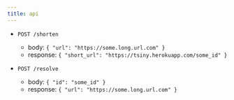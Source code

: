 ```yaml
---
title: api 
--- 
```



- `POST /shorten`

  - body: `{ "url": "https://some.long.url.com" }`
  - response: `{ "short_url": "https://tsiny.herokuapp.com/some_id" }`

- `POST /resolve`
  - body: `{ "id": "some_id" }`
  - response: `{ "url": "https://some.long.url.com" }`
 